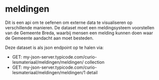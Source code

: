 # meldingen

Dit is een api om te oefenen om externe data te visualiseren op verschillende manieren.
De dataset moet een meldingsysteem voorstellen van de Gemeente Breda, waarbij mensen een melding kunnen doen waar de Gemeente aandacht aan moet besteden. 

Deze dataset is als json endpoint op te halen via:

* GET:  my-json-server.typicode.com/curio-lesmateriaal/meldingen/meldingen/      collection
* GET:  my-json-server.typicode.com/curio-lesmateriaal/meldingen/meldingen/1     detail

